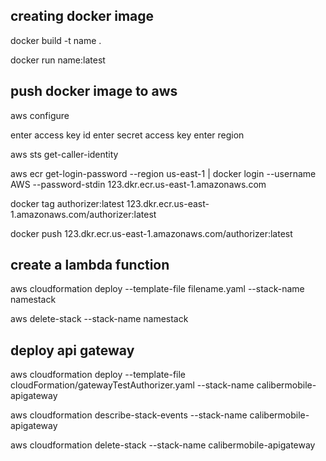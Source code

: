 ## creating docker image
docker build -t name .

docker run name:latest

## push docker image to aws
aws configure

enter access key id
enter secret access key
enter region

aws sts get-caller-identity

aws ecr get-login-password --region us-east-1 | docker login --username AWS --password-stdin 123.dkr.ecr.us-east-1.amazonaws.com

docker tag authorizer:latest 123.dkr.ecr.us-east-1.amazonaws.com/authorizer:latest

docker push 123.dkr.ecr.us-east-1.amazonaws.com/authorizer:latest


## create a lambda function
aws cloudformation deploy --template-file filename.yaml --stack-name namestack

aws delete-stack --stack-name namestack

## deploy api gateway
aws cloudformation deploy --template-file cloudFormation/gatewayTestAuthorizer.yaml --stack-name calibermobile-apigateway

aws cloudformation describe-stack-events --stack-name calibermobile-apigateway

aws cloudformation delete-stack --stack-name calibermobile-apigateway